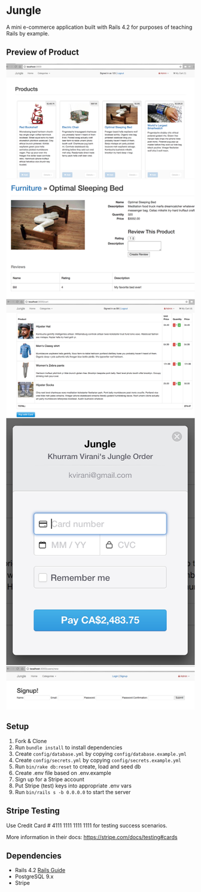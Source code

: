 # Jungle

A mini e-commerce application built with Rails 4.2 for purposes of teaching Rails by example.

## Preview of Product 

!["Screenshot of the home page"](https://github.com/escape-velocity/jungle-rails/blob/master/images/Home%20page%20with%20signed%20in%20user.png)
!["Screenshot of the Product page with Review below"](https://github.com/escape-velocity/jungle-rails/blob/master/images/Product%20page%20with%20reviews%20form.png)
!["Screenshot of the Shopping Cart with logged in user"](https://github.com/escape-velocity/jungle-rails/blob/master/images/Purchase%20Cart%20for%20logged%20in%20users.png)
!["Screenshot of the Payment pop up"](https://github.com/escape-velocity/jungle-rails/blob/master/images/Order%20pop%20up%20for%20credit%20card.png)
!["Screenshot of the Sign up page"](https://github.com/escape-velocity/jungle-rails/blob/master/images/Signup%20page%20form.png)

## Setup

1. Fork & Clone
2. Run `bundle install` to install dependencies
3. Create `config/database.yml` by copying `config/database.example.yml`
4. Create `config/secrets.yml` by copying `config/secrets.example.yml`
5. Run `bin/rake db:reset` to create, load and seed db
6. Create .env file based on .env.example
7. Sign up for a Stripe account
8. Put Stripe (test) keys into appropriate .env vars
9. Run `bin/rails s -b 0.0.0.0` to start the server

## Stripe Testing

Use Credit Card # 4111 1111 1111 1111 for testing success scenarios.

More information in their docs: <https://stripe.com/docs/testing#cards>

## Dependencies

* Rails 4.2 [Rails Guide](http://guides.rubyonrails.org/v4.2/)
* PostgreSQL 9.x
* Stripe
